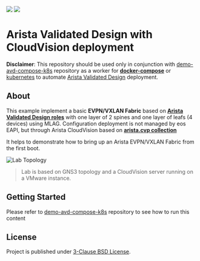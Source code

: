 ![](https://img.shields.io/badge/Arista-CVP%20Automation-blue) ![](https://img.shields.io/badge/Arista-EOS%20Automation-blue)

# Arista Validated Design with CloudVision deployment

__Disclaimer__: This repository should be used only in conjunction with [demo-avd-compose-k8s](https://github.com/titom73/demo-avd-compose-k8s) repository as a worker for [__docker-compose__](https://docs.docker.com/compose/) or [kubernetes](https://kubernetes.io/) to automate [Arista Validated Design](https://github.com/aristanetworks/ansible-avd) deployment.

## About

This example implement a basic __EVPN/VXLAN Fabric__ based on __[Arista Validated Design roles](https://github.com/aristanetworks/ansible-avd)__ with one layer of 2 spines and one layer of leafs (4 devices) using MLAG. Configuration deployment is not managed by eos EAPI, but through Arista CloudVision based on __[arista.cvp collection](https://github.com/aristanetworks/ansible-cvp/)__

It helps to demonstrate how to bring up an Arista EVPN/VXLAN Fabric from the first boot.

![Lab Topology](data/cloudvision-device-topology.png)

> Lab is based on GNS3 topology and a CloudVision server running on a VMware instance.

## Getting Started

Please refer to [demo-avd-compose-k8s](https://github.com/titom73/demo-avd-compose-k8s) repository to see how to run this content

## License

Project is published under [3-Clause BSD License](LICENSE).

